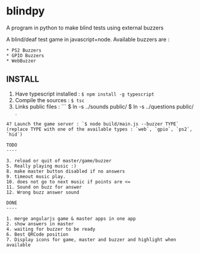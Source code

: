 # blindpy
A program in python to make blind tests using external buzzers

A blind/deaf test game in javascript+node. Available buzzers are :

    * PS2 Buzzers
    * GPIO Buzzers
    * WebBuzzer


INSTALL
-------

1. Have typescript installed : `$ npm install -g typescript`
2. Compile the sources : `$ tsc`
3. Links public files : ```
$ ln -s ../sounds public/ 
$ ln -s ../questions public/ .
```
4? Launch the game server : `$ node build/main.js --buzzer TYPE` (replace TYPE with one of the available types : `web`, `gpio`, `ps2`, `hid`)

TODO
----

3. reload or quit of master/game/buzzer
5. Really playing music :)
8. make master button disabled if no answers
9. timeout music play.
10. does not go to next music if points are <= 
11. Sound on buzz for answer
12. Wrong buzz answer sound

DONE
----

1. merge angularjs game & master apps in one app
2. show answers in master
4. waiting for buzzer to be ready
6. Best QRCode position
7. Display icons for game, master and buzzer and highlight when available
